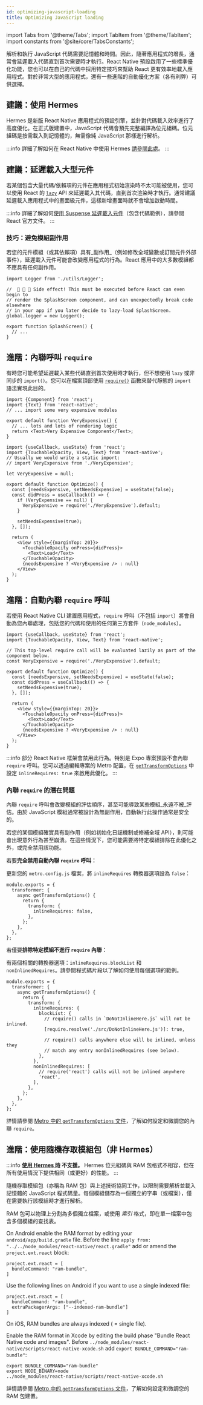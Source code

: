 ```yaml
---
id: optimizing-javascript-loading
title: Optimizing JavaScript loading
---
```


import Tabs from '@theme/Tabs'; import TabItem from '@theme/TabItem'; import constants from '@site/core/TabsConstants';

解析和執行 JavaScript 代碼需要記憶體和時間。因此，隨著應用程式的增長，通常會延遲載入代碼直到首次需要時才執行。React Native 預設啟用了一些標準優化功能，您也可以在自己的代碼中採用特定技巧來幫助 React 更有效率地載入應用程式。對於非常大型的應用程式，還有一些進階的自動優化方案（各有利弊）可供選擇。

## 建議：使用 Hermes

Hermes 是新版 React Native 應用程式的預設引擎，並針對代碼載入效率進行了高度優化。在正式版建置中，JavaScript 代碼會預先完整編譯為位元組碼。位元組碼是按需載入到記憶體的，無需像純 JavaScript 那樣進行解析。

:::info
詳細了解如何在 React Native 中使用 Hermes [請參閱此處](./hermes)。
:::

## 建議：延遲載入大型元件

若某個包含大量代碼/依賴項的元件在應用程式初始渲染時不太可能被使用，您可以使用 React 的 [`lazy`](https://react.dev/reference/react/lazy) API 來延遲載入其代碼，直到首次渲染時才執行。通常建議延遲載入應用程式中的畫面級元件，這樣新增畫面時就不會增加啟動時間。

:::info
詳細了解如何[使用 Suspense 延遲載入元件](https://react.dev/reference/react/lazy#suspense-for-code-splitting)（包含代碼範例），請參閱 React 官方文件。
:::

### 技巧：避免模組副作用

若您的元件模組（或其依賴項）具有_副作用_（例如修改全域變數或訂閱元件外部事件），延遲載入元件可能會改變應用程式的行為。React 應用中的大多數模組都不應具有任何副作用。

```tsx title="SideEffects.tsx"
import Logger from './utils/Logger';

//  🚩 🚩 🚩 Side effect! This must be executed before React can even begin to
// render the SplashScreen component, and can unexpectedly break code elsewhere
// in your app if you later decide to lazy-load SplashScreen.
global.logger = new Logger();

export function SplashScreen() {
  // ...
}
```

## 進階：內聯呼叫 `require`

有時您可能希望延遲載入某些代碼直到首次使用時才執行，但不想使用 `lazy` 或非同步的 `import()`。您可以在檔案頂部使用 [`require()`](https://metrobundler.dev/docs/module-api/#require) 函數來替代靜態的 `import` 語法實現此目的。

```tsx title="VeryExpensive.tsx"
import {Component} from 'react';
import {Text} from 'react-native';
// ... import some very expensive modules

export default function VeryExpensive() {
  // ... lots and lots of rendering logic
  return <Text>Very Expensive Component</Text>;
}
```

```tsx title="Optimized.tsx"
import {useCallback, useState} from 'react';
import {TouchableOpacity, View, Text} from 'react-native';
// Usually we would write a static import:
// import VeryExpensive from './VeryExpensive';

let VeryExpensive = null;

export default function Optimize() {
  const [needsExpensive, setNeedsExpensive] = useState(false);
  const didPress = useCallback(() => {
    if (VeryExpensive == null) {
      VeryExpensive = require('./VeryExpensive').default;
    }

    setNeedsExpensive(true);
  }, []);

  return (
    <View style={{marginTop: 20}}>
      <TouchableOpacity onPress={didPress}>
        <Text>Load</Text>
      </TouchableOpacity>
      {needsExpensive ? <VeryExpensive /> : null}
    </View>
  );
}
```

## 進階：自動內聯 `require` 呼叫

若使用 React Native CLI 建置應用程式，`require` 呼叫（不包括 `import`）將會自動為您內聯處理，包括您的代碼和使用的任何第三方套件（`node_modules`）。

```tsx
import {useCallback, useState} from 'react';
import {TouchableOpacity, View, Text} from 'react-native';

// This top-level require call will be evaluated lazily as part of the component below.
const VeryExpensive = require('./VeryExpensive').default;

export default function Optimize() {
  const [needsExpensive, setNeedsExpensive] = useState(false);
  const didPress = useCallback(() => {
    setNeedsExpensive(true);
  }, []);

  return (
    <View style={{marginTop: 20}}>
      <TouchableOpacity onPress={didPress}>
        <Text>Load</Text>
      </TouchableOpacity>
      {needsExpensive ? <VeryExpensive /> : null}
    </View>
  );
}
```

:::info
部分 React Native 框架會禁用此行為。特別是 Expo 專案預設不會內聯 `require` 呼叫。您可以透過編輯專案的 Metro 配置，在 [`getTransformOptions`](https://metrobundler.dev/docs/configuration#gettransformoptions) 中設定 `inlineRequires: true` 來啟用此優化。
:::

### 內聯 `require` 的潛在問題

內聯 `require` 呼叫會改變模組的評估順序，甚至可能導致某些模組_永遠不被_評估。由於 JavaScript 模組通常被設計為無副作用，自動執行此操作通常是安全的。

若您的某個模組確實具有副作用（例如初始化日誌機制或修補全域 API），則可能會出現意外行為甚至崩潰。在這些情況下，您可能需要將特定模組排除在此優化之外，或完全禁用該功能。

若要**完全禁用自動內聯 `require` 呼叫：**

更新您的 `metro.config.js` 檔案，將 `inlineRequires` 轉換器選項設為 `false`：

```tsx title="metro.config.js"
module.exports = {
  transformer: {
    async getTransformOptions() {
      return {
        transform: {
          inlineRequires: false,
        },
      };
    },
  },
};
```

若僅要**排除特定模組不進行 `require` 內聯：**

有兩個相關的轉換器選項：`inlineRequires.blockList` 和 `nonInlinedRequires`。請參閱程式碼片段以了解如何使用每個選項的範例。

```tsx title="metro.config.js"
module.exports = {
  transformer: {
    async getTransformOptions() {
      return {
        transform: {
          inlineRequires: {
            blockList: {
              // require() calls in `DoNotInlineHere.js` will not be inlined.
              [require.resolve('./src/DoNotInlineHere.js')]: true,

              // require() calls anywhere else will be inlined, unless they
              // match any entry nonInlinedRequires (see below).
            },
          },
          nonInlinedRequires: [
            // require('react') calls will not be inlined anywhere
            'react',
          ],
        },
      };
    },
  },
};
```

詳情請參閱 [Metro 中的 `getTransformOptions` 文件](https://metrobundler.dev/docs/configuration#gettransformoptions)，了解如何設定和微調您的內聯 `require`。

## 進階：使用隨機存取模組包（非 Hermes）

:::info
**[使用 Hermes 時](#use-hermes) 不支援。** Hermes 位元組碼與 RAM 包格式不相容，但在所有使用情況下提供相同（或更好）的性能。
:::

隨機存取模組包（亦稱為 RAM 包）與上述技術協同工作，以限制需要解析並載入記憶體的 JavaScript 程式碼量。每個模組儲存為一個獨立的字串（或檔案），僅在需要執行該模組時才進行解析。

RAM 包可以物理上分割為多個獨立檔案，或使用 _索引_ 格式，即在單一檔案中包含多個模組的查找表。

<Tabs groupId="platform" queryString defaultValue={constants.defaultPlatform} values={constants.platforms}>
<TabItem value="android">

On Android enable the RAM format by editing your `android/app/build.gradle` file. Before the line `apply from: "../../node_modules/react-native/react.gradle"` add or amend the `project.ext.react` block:

```
project.ext.react = [
  bundleCommand: "ram-bundle",
]
```

Use the following lines on Android if you want to use a single indexed file:

```
project.ext.react = [
  bundleCommand: "ram-bundle",
  extraPackagerArgs: ["--indexed-ram-bundle"]
]
```

</TabItem>
<TabItem value="ios">

On iOS, RAM bundles are always indexed ( = single file).

Enable the RAM format in Xcode by editing the build phase "Bundle React Native code and images". Before `../node_modules/react-native/scripts/react-native-xcode.sh` add `export BUNDLE_COMMAND="ram-bundle"`:

```
export BUNDLE_COMMAND="ram-bundle"
export NODE_BINARY=node
../node_modules/react-native/scripts/react-native-xcode.sh
```

</TabItem>
</Tabs>

詳情請參閱 [Metro 中的 `getTransformOptions` 文件](https://metrobundler.dev/docs/configuration#gettransformoptions)，了解如何設定和微調您的 RAM 包建置。